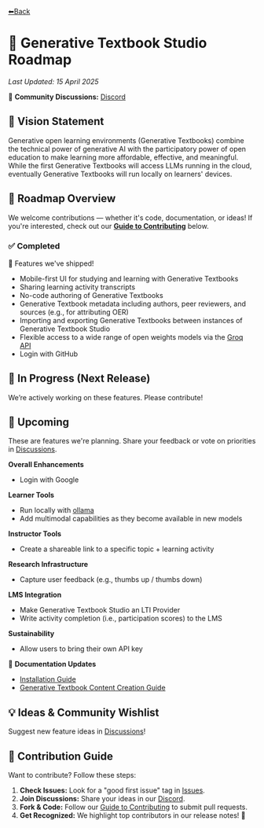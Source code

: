 [⬅Back](/README.md)

# 📌 Generative Textbook Studio Roadmap

_Last Updated: 15 April 2025_

💬 **Community Discussions:** [Discord](https://discord.gg/vSPvgyVxJ7)

## 🎯 Vision Statement

Generative open learning environments (Generative Textbooks) combine the technical power of generative AI with the participatory power of open education to make learning more affordable, effective, and meaningful. While the first Generative Textbooks will access LLMs running in the cloud, eventually Generative Textbooks will run locally on learners' devices.

## 🚀 Roadmap Overview

We welcome contributions — whether it's code, documentation, or ideas! If you're interested, check out our **[Guide to Contributing](CONTRIBUTING.md)** below.

### ✅ Completed

🎉 Features we've shipped!

- Mobile-first UI for studying and learning with Generative Textbooks
- Sharing learning activity transcripts
- No-code authoring of Generative Textbooks
- Generative Textbook metadata including authors, peer reviewers, and sources (e.g., for attributing OER)
- Importing and exporting Generative Textbooks between instances of Generative Textbook Studio
- Flexible access to a wide range of open weights models via the [Groq API](https://groq.com/)
- Login with GitHub

## 🔨 In Progress (Next Release)

We’re actively working on these features. Please contribute!

## 📌 Upcoming

These are features we're planning. Share your feedback or vote on priorities in [Discussions](/discussions).

**Overall Enhancements**

- Login with Google

**Learner Tools**

- Run locally with [ollama](https://ollama.com/)
- Add multimodal capabilities as they become available in new models

**Instructor Tools**

- Create a shareable link to a specific topic + learning activity

**Research Infrastructure**

- Capture user feedback (e.g., thumbs up / thumbs down)

**LMS Integration**

- Make Generative Textbook Studio an LTI Provider
- Write activity completion (i.e., participation scores) to the LMS

**Sustainability**

- Allow users to bring their own API key

📝 **Documentation Updates**

- [Installation Guide](/issues/2)
- [Generative Textbook Content Creation Guide](/issues/3)

## 💡 Ideas & Community Wishlist

Suggest new feature ideas in [Discussions](/discussions)!

## 🤝 Contribution Guide

Want to contribute? Follow these steps:

1. **Check Issues:** Look for a "good first issue" tag in [Issues](https://github.com/kalendar/gentext_studio/issues).
2. **Join Discussions:** Share your ideas in our [Discord](https://discord.gg/vSPvgyVxJ7).
3. **Fork & Code:** Follow our [Guide to Contributing](CONTRIBUTING.md) to submit pull requests.
4. **Get Recognized:** We highlight top contributors in our release notes! 🎉
